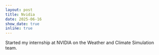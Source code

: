 ```yaml
---
layout: post
title: Nvidia
date: 2025-06-16
show_date: true
inline: true
---
```


Started my internship at NVIDIA on the Weather and Climate Simulation team.